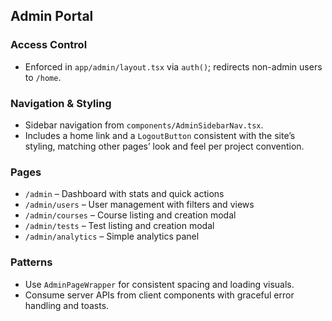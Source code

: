 ## Admin Portal

### Access Control
- Enforced in `app/admin/layout.tsx` via `auth()`; redirects non-admin users to `/home`.

### Navigation & Styling
- Sidebar navigation from `components/AdminSidebarNav.tsx`.
- Includes a home link and a `LogoutButton` consistent with the site’s styling, matching other pages’ look and feel per project convention.

### Pages
- `/admin` – Dashboard with stats and quick actions
- `/admin/users` – User management with filters and views
- `/admin/courses` – Course listing and creation modal
- `/admin/tests` – Test listing and creation modal
- `/admin/analytics` – Simple analytics panel

### Patterns
- Use `AdminPageWrapper` for consistent spacing and loading visuals.
- Consume server APIs from client components with graceful error handling and toasts.



